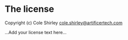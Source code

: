 # The license

Copyright (c) Cole Shirley <cole.shirley@artificertech.com>

...Add your license text here...